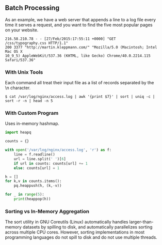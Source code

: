 ## Batch Processing

As an example, we have a web server that appends a line to a log file every time it serves a request, and you want to find the five most popular pages on your website.

```log
216.58.210.78 - - [27/Feb/2015:17:55:11 +0000] "GET /css/typography.css HTTP/1.1"
200 3377 "http://martin.kleppmann.com/" "Mozilla/5.0 (Macintosh; Intel Mac OS X
10_9_5) AppleWebKit/537.36 (KHTML, like Gecko) Chrome/40.0.2214.115
Safari/537.36"
```

### With Unix Tools

Each command all treat their input file as a list of records separated by the \n character.

```console
$ cat /var/log/nginx/access.log | awk '{print $7}' | sort | uniq -c | sort -r -n | head -n 5
```

### With Custom Program

Uses in-memory hashmap.

```py
import heapq

counts = {}

with open('/var/log/nginx/access.log', 'r') as f:
    line = f.readline()
    url = line.split(' ')[6]
    if url in counts: counts[url] += 1
    else: counts[url] = 1

h = []
for k,v in counts.items():
    pq.heappush(h, (k,-v))

for _ in range(5):
    print(heappop(h))
```

### Sorting vs In-Memory Aggregation

The sort utility in GNU Coreutils (Linux) automatically handles larger-than-memory datasets by spilling to disk, and automatically parallelizes sorting across multiple CPU cores. However, sorting implementations in most programming languages do not spill to disk and do not use multiple threads.
